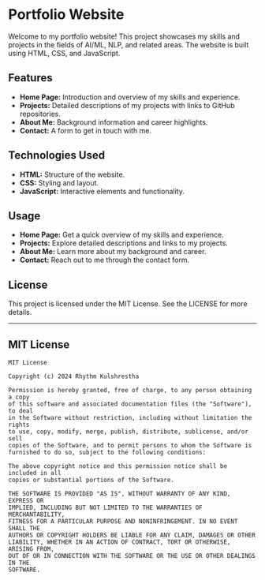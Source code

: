 # Portfolio Website

Welcome to my portfolio website! This project showcases my skills and projects in the fields of AI/ML, NLP, and related areas. The website is built using HTML, CSS, and JavaScript.

## Features

- **Home Page:** Introduction and overview of my skills and experience.
- **Projects:** Detailed descriptions of my projects with links to GitHub repositories.
- **About Me:** Background information and career highlights.
- **Contact:** A form to get in touch with me.

## Technologies Used

- **HTML:** Structure of the website.
- **CSS:** Styling and layout.
- **JavaScript:** Interactive elements and functionality.

## Usage

- **Home Page:** Get a quick overview of my skills and experience.
- **Projects:** Explore detailed descriptions and links to my projects.
- **About Me:** Learn more about my background and career.
- **Contact:** Reach out to me through the contact form.

## License

This project is licensed under the MIT License. See the LICENSE for more details.

---

## MIT License

```text
MIT License

Copyright (c) 2024 Rhythm Kulshrestha

Permission is hereby granted, free of charge, to any person obtaining a copy
of this software and associated documentation files (the "Software"), to deal
in the Software without restriction, including without limitation the rights
to use, copy, modify, merge, publish, distribute, sublicense, and/or sell
copies of the Software, and to permit persons to whom the Software is
furnished to do so, subject to the following conditions:

The above copyright notice and this permission notice shall be included in all
copies or substantial portions of the Software.

THE SOFTWARE IS PROVIDED "AS IS", WITHOUT WARRANTY OF ANY KIND, EXPRESS OR
IMPLIED, INCLUDING BUT NOT LIMITED TO THE WARRANTIES OF MERCHANTABILITY,
FITNESS FOR A PARTICULAR PURPOSE AND NONINFRINGEMENT. IN NO EVENT SHALL THE
AUTHORS OR COPYRIGHT HOLDERS BE LIABLE FOR ANY CLAIM, DAMAGES OR OTHER
LIABILITY, WHETHER IN AN ACTION OF CONTRACT, TORT OR OTHERWISE, ARISING FROM,
OUT OF OR IN CONNECTION WITH THE SOFTWARE OR THE USE OR OTHER DEALINGS IN THE
SOFTWARE.
```
